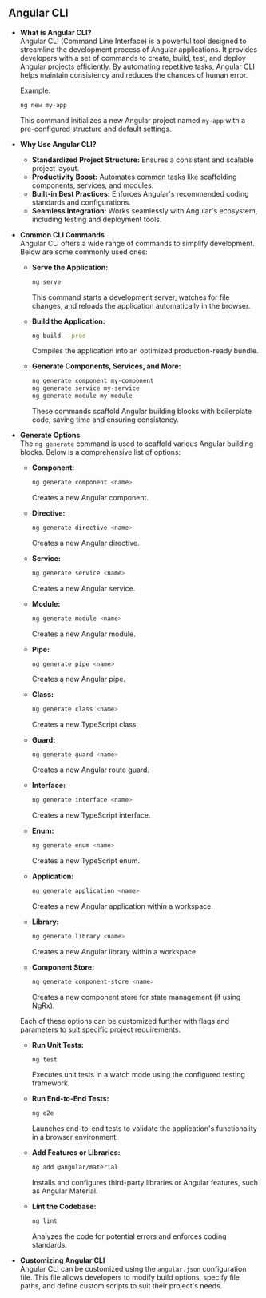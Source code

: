 ## Angular CLI

- **What is Angular CLI?**  
  Angular CLI (Command Line Interface) is a powerful tool designed to streamline the development process of Angular applications. It provides developers with a set of commands to create, build, test, and deploy Angular projects efficiently. By automating repetitive tasks, Angular CLI helps maintain consistency and reduces the chances of human error.

  Example:

  ```bash
  ng new my-app
  ```
  This command initializes a new Angular project named `my-app` with a pre-configured structure and default settings.

- **Why Use Angular CLI?**  
  - **Standardized Project Structure:** Ensures a consistent and scalable project layout.
  - **Productivity Boost:** Automates common tasks like scaffolding components, services, and modules.
  - **Built-in Best Practices:** Enforces Angular's recommended coding standards and configurations.
  - **Seamless Integration:** Works seamlessly with Angular's ecosystem, including testing and deployment tools.

- **Common CLI Commands**  
  Angular CLI offers a wide range of commands to simplify development. Below are some commonly used ones:

  - **Serve the Application:**
    ```bash
    ng serve
    ```
    This command starts a development server, watches for file changes, and reloads the application automatically in the browser.

  - **Build the Application:**
    ```bash
    ng build --prod
    ```
    Compiles the application into an optimized production-ready bundle.

  - **Generate Components, Services, and More:**
    ```bash
    ng generate component my-component
    ng generate service my-service
    ng generate module my-module
    ```
    These commands scaffold Angular building blocks with boilerplate code, saving time and ensuring consistency.

- **Generate Options**  
  The `ng generate` command is used to scaffold various Angular building blocks. Below is a comprehensive list of options:

  - **Component:**
    ```bash
    ng generate component <name>
    ```
    Creates a new Angular component.

  - **Directive:**
    ```bash
    ng generate directive <name>
    ```
    Creates a new Angular directive.

  - **Service:**
    ```bash
    ng generate service <name>
    ```
    Creates a new Angular service.

  - **Module:**
    ```bash
    ng generate module <name>
    ```
    Creates a new Angular module.

  - **Pipe:**
    ```bash
    ng generate pipe <name>
    ```
    Creates a new Angular pipe.

  - **Class:**
    ```bash
    ng generate class <name>
    ```
    Creates a new TypeScript class.

  - **Guard:**
    ```bash
    ng generate guard <name>
    ```
    Creates a new Angular route guard.

  - **Interface:**
    ```bash
    ng generate interface <name>
    ```
    Creates a new TypeScript interface.

  - **Enum:**
    ```bash
    ng generate enum <name>
    ```
    Creates a new TypeScript enum.

  - **Application:**
    ```bash
    ng generate application <name>
    ```
    Creates a new Angular application within a workspace.

  - **Library:**
    ```bash
    ng generate library <name>
    ```
    Creates a new Angular library within a workspace.

  - **Component Store:**
    ```bash
    ng generate component-store <name>
    ```
    Creates a new component store for state management (if using NgRx).

  Each of these options can be customized further with flags and parameters to suit specific project requirements.

  - **Run Unit Tests:**
    ```bash
    ng test
    ```
    Executes unit tests in a watch mode using the configured testing framework.

  - **Run End-to-End Tests:**
    ```bash
    ng e2e
    ```
    Launches end-to-end tests to validate the application's functionality in a browser environment.

  - **Add Features or Libraries:**
    ```bash
    ng add @angular/material
    ```
    Installs and configures third-party libraries or Angular features, such as Angular Material.

  - **Lint the Codebase:**
    ```bash
    ng lint
    ```
    Analyzes the code for potential errors and enforces coding standards.

- **Customizing Angular CLI**  
  Angular CLI can be customized using the `angular.json` configuration file. This file allows developers to modify build options, specify file paths, and define custom scripts to suit their project's needs.
